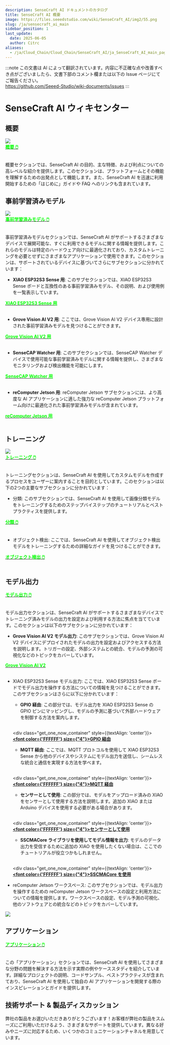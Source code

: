 ```yaml
---
description: SenseCraft AI ドキュメントのカタログ
title: SenseCraft AI 概要
image: https://files.seeedstudio.com/wiki/SenseCraft_AI/img2/55.png
slug: /ja/sensecraft_ai_main
sidebar_position: 1
last_update:
  date: 2025-06-05
  author: Citrc
aliases:
  - /ja/Cloud_Chain/Cloud_Chain/SenseCraft_AI/ja_SenseCraft_AI_main_page
---
```


:::note
この文書は AI によって翻訳されています。内容に不正確な点や改善すべき点がございましたら、文書下部のコメント欄または以下の Issue ページにてご報告ください。  
https://github.com/Seeed-Studio/wiki-documents/issues
:::

# SenseCraft AI ウィキセンター

## 概要

<div style={{textAlign:'center'}}><img src="https://files.seeedstudio.com/wiki/SenseCraft_AI/img2/55.png" style={{width:1000, height:'auto'}}/></div>

<div class="get_one_now_container" style={{textAlign: 'center'}}>
    <a class="get_one_now_item" href="https://wiki.seeedstudio.com/ja/sensecraft_ai_overview/">
            <strong><span><font color={'FFFFFF'} size={"4"}>概要 🖱️</font></span></strong>
    </a>
</div><br />

概要セクションでは、SenseCraft AI の目的、主な特徴、および利点についての高レベルな紹介を提供します。このセクションは、プラットフォームとその機能を理解するための出発点として機能します。また、SenseCraft AI を迅速に利用開始するための「はじめに」ガイドや FAQ へのリンクも含まれています。

## 事前学習済みモデル

<div style={{textAlign:'center'}}><img src="https://files.seeedstudio.com/wiki/SenseCraft_AI/img2/13.png" style={{width:1000, height:'auto'}}/></div>

<div class="get_one_now_container" style={{textAlign: 'center'}}>
    <a class="get_one_now_item" href="https://wiki.seeedstudio.com/ja/sensecraft_ai_pretrained_models_main_page/">
            <strong><span><font color={'FFFFFF'} size={"4"}>事前学習済みモデル 🖱️</font></span></strong>
    </a>
</div><br />

事前学習済みモデルセクションでは、SenseCraft AI がサポートするさまざまなデバイスで展開可能な、すぐに利用できるモデルに関する情報を提供します。これらのモデルは特定のハードウェア向けに最適化されており、カスタムトレーニングを必要とせずにさまざまなアプリケーションで使用できます。このセクションは、サポートされているデバイスに基づいてさらにサブセクションに分かれています：

- **XIAO ESP32S3 Sense 用**: このサブセクションでは、XIAO ESP32S3 Sense ボードと互換性のある事前学習済みモデル、その説明、および使用例を一覧表示しています。

<div class="get_one_now_container" style={{textAlign: 'center'}}>
    <a class="get_one_now_item" href="https://wiki.seeedstudio.com/ja/sensecraft_ai_pretrained_models_for_xiao/">
            <strong><span><font color={'FFFFFF'} size={"4"}>XIAO ESP32S3 Sense 用</font></span></strong>
    </a>
</div><br />

- **Grove Vision AI V2 用**: ここでは、Grove Vision AI V2 デバイス専用に設計された事前学習済みモデルを見つけることができます。

<div class="get_one_now_container" style={{textAlign: 'center'}}>
    <a class="get_one_now_item" href="https://wiki.seeedstudio.com/ja/sensecraft_ai_pretrained_models_for_grove_visionai_v2/">
            <strong><span><font color={'FFFFFF'} size={"4"}>Grove Vision AI V2 用</font></span></strong>
    </a>
</div><br />

- **SenseCAP Watcher 用**: このサブセクションでは、SenseCAP Watcher デバイスで使用可能な事前学習済みモデルに関する情報を提供し、さまざまなモニタリングおよび検出機能を可能にします。

<div class="get_one_now_container" style={{textAlign: 'center'}}>
    <a class="get_one_now_item" href="https://wiki.seeedstudio.com/ja/sensecraft_ai_pretrained_models_for_watcher/">
            <strong><span><font color={'FFFFFF'} size={"4"}>SenseCAP Watcher 用</font></span></strong>
    </a>
</div><br />

- **reComputer Jetson 用**: reComputer Jetson サブセクションには、より高度な AI アプリケーションに適した強力な reComputer Jetson プラットフォーム向けに最適化された事前学習済みモデルが含まれています。

<div class="get_one_now_container" style={{textAlign: 'center'}}>
    <a class="get_one_now_item" href="https://wiki.seeedstudio.com/ja/sensecraft_deploy_model_to_jetson/">
            <strong><span><font color={'FFFFFF'} size={"4"}>reComputer Jetson 用</font></span></strong>
    </a>
</div><br />

## トレーニング

<div style={{textAlign:'center'}}><img src="https://files.seeedstudio.com/wiki/SenseCraft_AI/img2/40.png" style={{width:1000, height:'auto'}}/></div>


<div class="get_one_now_container" style={{textAlign: 'center'}}>
    <a class="get_one_now_item" href="https://wiki.seeedstudio.com/ja/sensecraft_ai_training_main_page/">
            <strong><span><font color={'FFFFFF'} size={"4"}>トレーニング 🖱️</font></span></strong>
    </a>
</div><br />

トレーニングセクションは、SenseCraft AI を使用してカスタムモデルを作成するプロセスをユーザーに案内することを目的としています。このセクションは以下の2つの主要なサブセクションに分かれています：

- 分類: このサブセクションでは、SenseCraft AI を使用して画像分類モデルをトレーニングするためのステップバイステップのチュートリアルとベストプラクティスを提供します。

<div class="get_one_now_container" style={{textAlign: 'center'}}>
    <a class="get_one_now_item" href="https://wiki.seeedstudio.com/ja/sensecraft_ai_training_classification/">
            <strong><span><font color={'FFFFFF'} size={"4"}>分類 🖱️</font></span></strong>
    </a>
</div><br />

- オブジェクト検出: ここでは、SenseCraft AI を使用してオブジェクト検出モデルをトレーニングするための詳細なガイドを見つけることができます。

<div class="get_one_now_container" style={{textAlign: 'center'}}>
    <a class="get_one_now_item" href="https://wiki.seeedstudio.com/ja/sensecraft_ai_training_object_detection/">
            <strong><span><font color={'FFFFFF'} size={"4"}>オブジェクト検出 🖱️</font></span></strong>
    </a>
</div><br />

## モデル出力

<div class="get_one_now_container" style={{textAlign: 'center'}}>
    <a class="get_one_now_item" href="https://wiki.seeedstudio.com/ja/sensecraft_ai_output_main_page/">
            <strong><span><font color={'FFFFFF'} size={"4"}>モデル出力 🖱️</font></span></strong>
    </a>
</div><br />

モデル出力セクションは、SenseCraft AI がサポートするさまざまなデバイスでトレーニング済みモデルの出力を設定および利用する方法に焦点を当てています。このセクションは以下のサブセクションに分かれています：

- **Grove Vision AI V2 モデル出力**: このサブセクションでは、Grove Vision AI V2 デバイスにデプロイされたモデルの出力を設定およびアクセスする方法を説明します。トリガーの設定、外部システムとの統合、モデルの予測の可視化などのトピックをカバーしています。

<div class="get_one_now_container" style={{textAlign: 'center'}}>
    <a class="get_one_now_item" href="https://wiki.seeedstudio.com/ja/sensecraft_ai_output_grove_visionai/">
            <strong><span><font color={'FFFFFF'} size={"4"}>Grove Vision AI V2</font></span></strong>
    </a>
</div><br />

- XIAO ESP32S3 Sense モデル出力: ここでは、XIAO ESP32S3 Sense ボードでモデル出力を操作する方法についての情報を見つけることができます。このサブセクションはさらに以下に分かれています：

  - **GPIO 経由**: この部分では、モデル出力を XIAO ESP32S3 Sense の GPIO ピンにマッピングし、モデルの予測に基づいて外部ハードウェアを制御する方法を案内します。

  <br /><div class="get_one_now_container" style={{textAlign: 'center'}}>
    <a class="get_one_now_item" href="https://wiki.seeedstudio.com/ja/sensecraft_ai_output_gpio_xiao/">
            <strong><span><font color={'FFFFFF'} size={"4"}>GPIO 経由</font></span></strong>
    </a></div><br />

  - **MQTT 経由**: ここでは、MQTT プロトコルを使用して XIAO ESP32S3 Sense から他のデバイスやシステムにモデル出力を送信し、シームレスな統合と通信を実現する方法を学べます。

  <br /><div class="get_one_now_container" style={{textAlign: 'center'}}>
    <a class="get_one_now_item" href="https://wiki.seeedstudio.com/ja/sensecraft_ai_output_mqtt_xiao/">
            <strong><span><font color={'FFFFFF'} size={"4"}>MQTT 経由</font></span></strong>
    </a></div><br />

  - **センサーとして使用**: この部分では、モデルをアップロード済みの XIAO をセンサーとして使用する方法を説明します。追加の XIAO または Arduino デバイスを使用する必要がある場合があります。

  <br /><div class="get_one_now_container" style={{textAlign: 'center'}}>
    <a class="get_one_now_item" href="https://wiki.seeedstudio.com/ja/sensecraft_ai_output_libraries_xiao/">
            <strong><span><font color={'FFFFFF'} size={"4"}>センサーとして使用</font></span></strong>
    </a></div><br />

  - **SSCMACore ライブラリを使用してモデル情報を出力**: モデルのデータ出力を受信するために追加の XIAO を使用したくない場合は、ここでのチュートリアルが役立つかもしれません。

  <br /><div class="get_one_now_container" style={{textAlign: 'center'}}>
    <a class="get_one_now_item" href="https://wiki.seeedstudio.com/ja/sensecraft_ai_sscmacore_library/">
            <strong><span><font color={'FFFFFF'} size={"4"}>SSCMACore を使用</font></span></strong>
    </a></div><br />

- reComputer Jetson ワークスペース: このサブセクションでは、モデル出力を操作するための reComputer Jetson ワークスペースの設定と利用方法についての情報を提供します。ワークスペースの設定、モデル予測の可視化、他のソフトウェアとの統合などのトピックをカバーしています。

<div style={{textAlign:'center'}}><img src="https://files.seeedstudio.com/wiki/SenseCraft_AI/img/video.gif" style={{width:1000, height:'auto'}}/></div>

## アプリケーション

<div class="get_one_now_container" style={{textAlign: 'center'}}>
    <a class="get_one_now_item" href="https://wiki.seeedstudio.com/ja/sensecraft_ai_applications_main_page/">
            <strong><span><font color={'FFFFFF'} size={"4"}>アプリケーション 🖱️</font></span></strong>
    </a>
</div><br />

この「アプリケーション」セクションでは、SenseCraft AI を使用してさまざまな分野の問題を解決する方法を示す実際の例やケーススタディを紹介しています。詳細なプロジェクトの説明、コードサンプル、ベストプラクティスが含まれており、SenseCraft AI を使用して独自の AI アプリケーションを開発する際のインスピレーションとガイドを提供します。



## 技術サポート & 製品ディスカッション

弊社の製品をお選びいただきありがとうございます！お客様が弊社の製品をスムーズにご利用いただけるよう、さまざまなサポートを提供しています。異なる好みやニーズに対応するため、いくつかのコミュニケーションチャネルを用意しています。

<div class="button_tech_support_container">
<a href="https://discord.com/invite/QqMgVwHT3X" class="button_tech_support_sensecap"></a>
<a href="https://support.sensecapmx.com/portal/en/home" class="button_tech_support_sensecap3"></a>
</div>

<div class="button_tech_support_container">
<a href="mailto:support@sensecapmx.com" class="button_tech_support_sensecap2"></a>
<a href="https://github.com/Seeed-Studio/wiki-documents/discussions/69" class="button_discussion"></a>
</div>